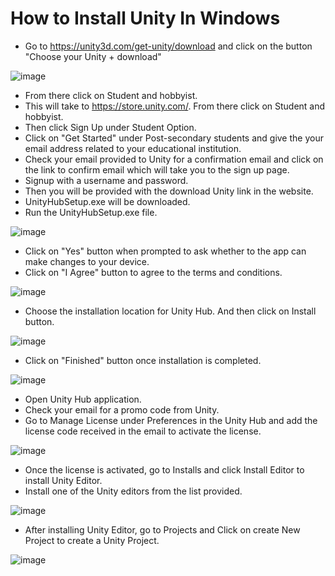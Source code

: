 # How to Install Unity In Windows

* Go to https://unity3d.com/get-unity/download and click on the button "Choose your Unity + download"

![image](https://user-images.githubusercontent.com/7041610/189507188-4bc13529-1d30-4af0-8988-9904443625f2.png)
* From there click on Student and hobbyist.
* This will take to https://store.unity.com/. From there click on Student and hobbyist.
* Then click Sign Up under Student Option. 
* Click on "Get Started" under Post-secondary students and give the your email address related to your educational institution.
* Check your email provided to Unity for a confirmation email and click on the link to confirm email which will take you to the sign up page.
* Signup with a username and password.
* Then you will be provided with the download Unity link in the website.
* UnityHubSetup.exe will be downloaded.
* Run the UnityHubSetup.exe file.

![image](https://user-images.githubusercontent.com/7041610/189507457-485c4b6e-75de-4a6d-85db-ad449a3ae027.png)
* Click on "Yes" button when prompted to ask whether to the app can make changes to your device.
* Click on "I Agree" button to agree to the terms and conditions.

![image](https://user-images.githubusercontent.com/7041610/189508268-1273a88a-77a1-45b9-a036-2401976aa1f2.png)

* Choose the installation location for Unity Hub. And then click on Install button.

![image](https://user-images.githubusercontent.com/7041610/189507541-ee4a18d2-abf3-477b-9a9b-34b79ba8adee.png)
* Click on "Finished" button once installation is completed.
 
![image](https://user-images.githubusercontent.com/7041610/189507568-3bdb3316-f6c8-40ff-8159-47321b45c409.png)
* Open Unity Hub application.
* Check your email for a promo code from Unity. 
* Go to Manage License under Preferences in the Unity Hub and add the license code received in the email to activate the license.
 
![image](https://user-images.githubusercontent.com/7041610/189507764-11bcb9ea-fbb3-4238-a94c-53636d14f5f8.png)
* Once the license is activated, go to Installs and click Install Editor to install Unity Editor. 
* Install one of the Unity editors from the list provided.

![image](https://user-images.githubusercontent.com/7041610/189507887-6b802f36-bc2c-475f-b9c6-b57d2c340e9f.png)
* After installing Unity Editor, go to Projects and Click on create New Project to create a Unity Project.

![image](https://user-images.githubusercontent.com/7041610/189507946-01a118bd-dba4-4d20-88a5-4e78e4bc4bc6.png)


